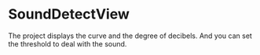 # SoundDetectView
The project displays the curve  and the degree of decibels. And you can set the threshold to deal with the sound.
